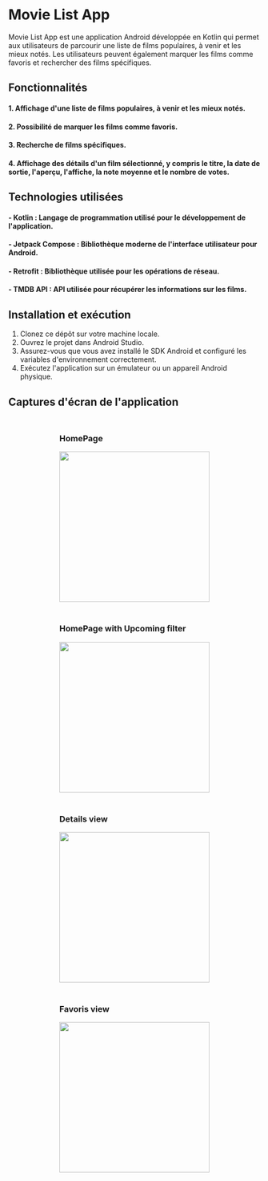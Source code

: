 # Movie List App
Movie List App est une application Android développée en Kotlin qui permet aux utilisateurs de parcourir une liste de films populaires, à venir et les mieux notés. Les utilisateurs peuvent également marquer les films comme favoris et rechercher des films spécifiques.

## Fonctionnalités
#### 1. Affichage d'une liste de films populaires, à venir et les mieux notés.
#### 2. Possibilité de marquer les films comme favoris.
#### 3. Recherche de films spécifiques.
#### 4. Affichage des détails d'un film sélectionné, y compris le titre, la date de sortie, l'aperçu, l'affiche, la note moyenne et le nombre de votes.

## Technologies utilisées
#### - Kotlin : Langage de programmation utilisé pour le développement de l'application.
#### - Jetpack Compose : Bibliothèque moderne de l'interface utilisateur pour Android.
#### - Retrofit : Bibliothèque utilisée pour les opérations de réseau.
#### - TMDB API : API utilisée pour récupérer les informations sur les films.

## Installation et exécution
1. Clonez ce dépôt sur votre machine locale.
2. Ouvrez le projet dans Android Studio.
3. Assurez-vous que vous avez installé le SDK Android et configuré les variables d'environnement correctement.
4. Exécutez l'application sur un émulateur ou un appareil Android physique.
   
## Captures d'écran de l'application

<div style="display: flex; flex-wrap: wrap; justify-content: center;">

  <div style="margin: 10px;">
    <h3>HomePage</h3>
    <img src="https://github.com/ErtKid/Movie_List_Api/assets/113423631/bea304f3-eca3-4f22-806e-fe4408da7168.png" width="300">
  </div>

  <div style="margin: 10px;">
    <h3>HomePage with Upcoming filter</h3>
    <img src="https://github.com/ErtKid/Movie_List_Api/assets/113423631/af3b43cf-7093-48f9-8500-be0616b0a2f4.png" width="300">
  </div>

  <div style="margin: 10px;">
    <h3>Details view</h3>
    <img src="https://github.com/ErtKid/Movie_List_Api/assets/113423631/a8f7a6ee-1e38-494f-b218-2feac12ec78d.png" width="300">
  </div>

  <div style="margin: 10px;">
    <h3>Favoris view</h3>
    <img src="https://github.com/ErtKid/Movie_List_Api/assets/113423631/4c79ae37-b947-49e1-8cb7-7329f5b42bf1.png" width="300">
  </div>

</div>

